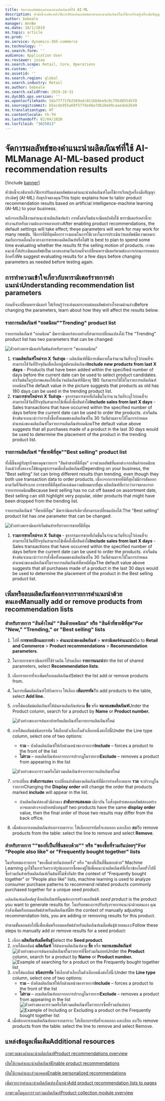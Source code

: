 ```yaml
---
title: จัดการผลลัพธ์ของคำแนะนำผลิตภัณฑ์ที่ใช้ AI-ML
description: หัวข้อนี้จะอธิบายถึงวิธีการปรับแต่งผลลัพธ์ของคำแนะนำผลิตภัณฑ์โดยใช้การเรียนรู้เครื่องมือปัญญาประดิษฐ์ (AI-ML) กับธุรกิจของคุณ
author: bebeale
manager: AnnBe
ms.date: 10/1/2019
ms.topic: article
ms.prod: ''
ms.service: dynamics-365-commerce
ms.technology: ''
ms.search.form: ''
audience: Application User
ms.reviewer: josaw
ms.search.scope: Retail, Core, Operations
ms.custom: ''
ms.assetid: ''
ms.search.region: global
ms.search.industry: Retail
ms.author: bebeale
ms.search.validFrom: 2019-10-31
ms.dyn365.ops.version: ''
ms.openlocfilehash: 5da77f71fb2569adc011bb9ee9c8c795d85545f8
ms.sourcegitcommit: b5ecde955a69f577de46e7db10e89caaedeb2b49
ms.translationtype: HT
ms.contentlocale: th-TH
ms.lasthandoff: 02/04/2020
ms.locfileid: "3025013"
---
```

# <a name="manage-ai-ml-based-product-recommendation-results"></a><span data-ttu-id="b6d5d-103">จัดการผลลัพธ์ของคำแนะนำผลิตภัณฑ์ที่ใช้ AI-ML</span><span class="sxs-lookup"><span data-stu-id="b6d5d-103">Manage AI-ML-based product recommendation results</span></span>


[!include [banner](includes/banner.md)]

<span data-ttu-id="b6d5d-104">หัวข้อนี้จะอธิบายถึงวิธีการปรับแต่งผลลัพธ์ของคำแนะนำผลิตภัณฑ์โดยใช้การเรียนรู้เครื่องมือปัญญาประดิษฐ์ (AI-ML) กับธุรกิจของคุณ</span><span class="sxs-lookup"><span data-stu-id="b6d5d-104">This topic explains how to tailor product recommendation results based on artificial intelligence-machine learning (AI-ML) to your business.</span></span> 

<span data-ttu-id="b6d5d-105">หลังจากเปิดใช้งานคำแนะนำผลิตภัณฑ์แล้ว การตั้งค่าเริ่มต้นจะมีผลบังคับใช้ พารามิเตอร์เหล่านี้จะทำงานสำหรับความต้องการหลายอย่าง</span><span class="sxs-lookup"><span data-stu-id="b6d5d-105">After enabling product recommendations, the default settings will take effect; these parameters will work for may work for many needs.</span></span> <span data-ttu-id="b6d5d-106">วิธีการที่ดีที่สุดคือการวางแผนในการใช้เวลาในการประเมินว่าผลลัพธ์มีความเหมาะสมกับการเคลื่อนไหวทางการขายของผลิตภัณฑ์หรือไม่</span><span class="sxs-lookup"><span data-stu-id="b6d5d-106">It is best to plan to spend some time evaluating whether the results fit the selling motion of products.</span></span> <span data-ttu-id="b6d5d-107">เราขอแนะนำให้ประเมินผลลัพธ์เป็นเวลาสองสามวันก่อนที่จะเปลี่ยนพารามิเตอร์ตามต้องการก่อนการทดสอบอีกครั้ง</span><span class="sxs-lookup"><span data-stu-id="b6d5d-107">We suggest evaluating results for a few days before changing parameters as needed before testing again.</span></span> 

## <a name="understanding-recommendation-list-parameters"></a><span data-ttu-id="b6d5d-108">การทำความเข้าใจเกี่ยวกับพารามิเตอร์รายการคำแนะนำ</span><span class="sxs-lookup"><span data-stu-id="b6d5d-108">Understanding recommendation list parameters</span></span>

<span data-ttu-id="b6d5d-109">ก่อนที่จะเปลี่ยนพารามิเตอร์ ให้เรียนรู้ว่าจะส่งผลกระทบต่อผลลัพธ์อย่างไรตามด้านล่าง</span><span class="sxs-lookup"><span data-stu-id="b6d5d-109">Before changing the parameters, learn about how they will affect the results below.</span></span>

### <a name="trending-product-list"></a><span data-ttu-id="b6d5d-110">รายการผลิตภัณฑ์ "ยอดนิยม"</span><span class="sxs-lookup"><span data-stu-id="b6d5d-110">"Trending" product list</span></span>

<span data-ttu-id="b6d5d-111">รายการผลิตภัณฑ์ "ยอดนิยม" มีพารามิเตอร์สองอย่างที่สามารถเปลี่ยนแปลงได้:</span><span class="sxs-lookup"><span data-stu-id="b6d5d-111">The "Trending" product list has two parameters that can be changed:</span></span>

![ตัวอย่างพารามิเตอร์เริ่มต้นสำหรับรายการ "ของยอดนิยม"](./media/exampletrendingparameters.png)

1. <span data-ttu-id="b6d5d-113">**รวมผลิตภัณฑ์ใหม่จาก X วันล่าสุด** - ผลิตภัณฑ์ที่มีการเพิ่มภายในจำนวนวันที่ระบุไว้ก่อนที่จะสามารถใช้วันที่ปัจจุบันเพื่อเลือกผู้สมัครผลิตภัณฑ์</span><span class="sxs-lookup"><span data-stu-id="b6d5d-113">**Include new products from last X days** - Products that have been added within the specified number of days before the current date can be used to select product candidates.</span></span> <span data-ttu-id="b6d5d-114">ค่าเริ่มต้นในรูปภาพแสดงให้เห็นว่าผลิตภัณฑ์ที่มีอายุ 180 วันสามารถใช้ได้ในรายการผลิตภัณฑ์ยอดนิยม</span><span class="sxs-lookup"><span data-stu-id="b6d5d-114">The default value in the picture suggests that products as old has 180 days can be used in the trending product list.</span></span>
1. <span data-ttu-id="b6d5d-115">**รวมการขายใหม่จาก X วันล่าสุด** - ธุรกรรมการขายที่เกิดขึ้นในจำนวนวันที่ระบุไว้ก่อนที่จะสามารถใช้วันที่ปัจจุบันสามารถใช้เพื่อสั่งซื้อสินค้าได้</span><span class="sxs-lookup"><span data-stu-id="b6d5d-115">**Include sales from last X days** - Sales transactions that have occurred within the specified number of days before the current date can be used to order the products.</span></span> <span data-ttu-id="b6d5d-116">ค่าเริ่มต้นข้างต้นจะแนะนำว่าการสั่งซื้อทั้งหมดของผลิตภัณฑ์ใน 30 วันที่ผ่านมาจะใช้ในการกำหนดตำแหน่งของผลิตภัณฑ์ในรายการผลิตภัณฑ์ยอดนิยม</span><span class="sxs-lookup"><span data-stu-id="b6d5d-116">The default value above suggests that all purchases made of a product in the last 30 days would be used to determine the placement of the product in the trending product list.</span></span> 

### <a name="best-selling-product-list"></a><span data-ttu-id="b6d5d-117">รายการผลิตภัณฑ์ "ที่ขายดีที่สุด"</span><span class="sxs-lookup"><span data-stu-id="b6d5d-117">"Best selling" product list</span></span>

<span data-ttu-id="b6d5d-118">ทั้งนี้ขึ้นอยู่กับธุรกิจของคุณรายการ "สินค้าขายที่ดีที่สุด" อาจนำผลลัพธ์ที่แตกต่างจากสินค้ายอดนิยม ถึงแม้ว่าทั้งสองจะใช้ข้อมูลธุรกรรมเพื่อสั่งผลิตภัณฑ์</span><span class="sxs-lookup"><span data-stu-id="b6d5d-118">Depending on your business, the "Best selling" list can bring different results than trending, even though they both use transaction data to order products.</span></span> <span data-ttu-id="b6d5d-119">เนื่องจากการขายที่ดีที่สุดไม่มีการตัดออกตามวันที่จัดประเภท การขายที่ดีที่สุดยังคงเน้นความนิยมมากที่สุด ผลิตภัณฑ์ที่เก่ากว่าอาจตกลงจากรายการยอดนิยม</span><span class="sxs-lookup"><span data-stu-id="b6d5d-119">Because best selling has no cut off based on assortment date, Best selling can still highlight very popular, older products that might have been dropped from the trending list.</span></span> 

<span data-ttu-id="b6d5d-120">รายการผลิตภัณฑ์ "ที่ขายดีที่สุด" มีพารามิเตอร์เดียวที่สามารถเปลี่ยนแปลงได้:</span><span class="sxs-lookup"><span data-stu-id="b6d5d-120">The "Best selling" product list has one parameter that can be changed:</span></span>

![ตัวอย่างพารามิเตอร์เริ่มต้นสำหรับรายการขายที่ดีที่สุด](./media/examplebestsellingparameters.PNG)

1. <span data-ttu-id="b6d5d-122">**รวมการขายใหม่จาก X วันล่าสุด** - ธุรกรรมการขายที่เกิดขึ้นในจำนวนวันที่ระบุไว้ก่อนที่จะสามารถใช้วันที่ปัจจุบันสามารถใช้เพื่อสั่งซื้อสินค้าได้</span><span class="sxs-lookup"><span data-stu-id="b6d5d-122">**Include sales from last X days** - Sales transactions that have occurred within the specified number of days before the current date can be used to order the products.</span></span> <span data-ttu-id="b6d5d-123">ค่าเริ่มต้นข้างต้นจะแนะนำว่าการสั่งซื้อทั้งหมดของผลิตภัณฑ์ใน 30 วันที่ผ่านมาจะใช้ในการกำหนดตำแหน่งของผลิตภัณฑ์ในรายการผลิตภัณฑ์ที่ขายดีที่สุด</span><span class="sxs-lookup"><span data-stu-id="b6d5d-123">The default value above suggests that all purchases made of a product in the last 30 days would be used to determine the placement of the product in the Best selling product list.</span></span> 

## <a name="manually-add-or-remove-products-from-recommendation-lists"></a><span data-ttu-id="b6d5d-124">เพิ่มหรือลบผลิตภัณฑ์ออกจากรายการคำแนะนำด้วยตนเอง</span><span class="sxs-lookup"><span data-stu-id="b6d5d-124">Manually add or remove products from recommendation lists</span></span>

### <a name="for-new-trending-or-best-selling-lists"></a><span data-ttu-id="b6d5d-125">สำหรับรายการ "สินค้าใหม่" "สินค้ายอดนิยม" หรือ "สินค้าที่ขายดีที่สุด"</span><span class="sxs-lookup"><span data-stu-id="b6d5d-125">For "New," "Trending," or "Best selling" lists</span></span>

1.  <span data-ttu-id="b6d5d-126">ไปที่ **การขายปลีกและการค้า** > **คำแนะนำของผลิตภัณฑ์** > **พารามิเตอร์คำแนะนำ**</span><span class="sxs-lookup"><span data-stu-id="b6d5d-126">Go to **Retail and Commerce** > **Product recommendations** > **Recommendation parameters**.</span></span>
1.  <span data-ttu-id="b6d5d-127">ในรายการพารามิเตอร์ที่ใช้ร่วมกัน โปรดเลือก **รายการแนะนำ**</span><span class="sxs-lookup"><span data-stu-id="b6d5d-127">In the list of shared parameters, select **Recommendation lists**.</span></span>
1.  <span data-ttu-id="b6d5d-128">เลือกรายการที่จะเพิ่มหรือลบผลิตภัณฑ์</span><span class="sxs-lookup"><span data-stu-id="b6d5d-128">Select the list add or remove products from.</span></span>
1.  <span data-ttu-id="b6d5d-129">ในการเพิ่มผลิตภัณฑ์ไปยังตาราง ให้เลือก **เพิ่มบรรทัด**</span><span class="sxs-lookup"><span data-stu-id="b6d5d-129">To add products to the table, select **Add line.**</span></span> 
1.  <span data-ttu-id="b6d5d-130">ภายใต้คอลัมน์ผลิตภัณฑ์ให้ค้นหาผลิตภัณฑ์ตาม **ชื่อ** หรือ **หมายเลขผลิตภัณฑ์**</span><span class="sxs-lookup"><span data-stu-id="b6d5d-130">Under the Product column, search for a product by **Name** or **Product number.**</span></span>

    ![ตัวอย่างของการค้นหาสำหรับผลิตภัณฑ์ในรายการผลิตภัณฑ์ใหม่](./media/examplenewlistconfiguration1.png)

1.  <span data-ttu-id="b6d5d-132">ภายใต้คอลัมน์ชนิดบรรทัด ให้เลือกตัวเลือกใดตัวเลือกหนึ่งต่อไปนี้</span><span class="sxs-lookup"><span data-stu-id="b6d5d-132">Under the Line type column, select one of two options:</span></span>
    -   <span data-ttu-id="b6d5d-133">**รวม** – บังคับผลิตภัณฑ์ให้กับด้านหน้าของรายการ</span><span class="sxs-lookup"><span data-stu-id="b6d5d-133">**Include** – forces a product to the front of the list</span></span>
    -   <span data-ttu-id="b6d5d-134">**ไม่รวม** – ลบผลิตภัณฑ์ออกจากการปรากฏในรายการ</span><span class="sxs-lookup"><span data-stu-id="b6d5d-134">**Exclude** – removes a product from appearing in the list</span></span>
    
    ![ตัวอย่างของการรวมหรือไม่รวมผลิตภัณฑ์จากรายการผลิตภัณฑ์ใหม่](./media/examplenewlistconfiguration2.png)

1.  <span data-ttu-id="b6d5d-136">การเปลี่ยน **ลำดับการแสดง** จะเปลี่ยนลำดับของผลิตภัณฑ์ที่มีการทำเครื่องหมาย **รวม** จะปรากฏในรายการ</span><span class="sxs-lookup"><span data-stu-id="b6d5d-136">Changing the **Display order** will change the order that products marked **include** will appear in the list.</span></span>
    - <span data-ttu-id="b6d5d-137">ถ้าผลิตภัณฑ์สองตัวมีค่าของ **ลำดับการแสดงผล** เดียวกัน ใบสั่งสุดท้ายของผลลัพธ์สองอย่างอาจแตกต่างจากฝ่ายสนับสนุน</span><span class="sxs-lookup"><span data-stu-id="b6d5d-137">If two products have the same **display order** value, then the final order of those two results may differ from the back office.</span></span>
1.  <span data-ttu-id="b6d5d-138">เมื่อต้องการลบผลิตภัณฑ์ออกจากตาราง: ให้เลือกบรรทัดที่จะลบออก และเลือก **ลบ**</span><span class="sxs-lookup"><span data-stu-id="b6d5d-138">To remove products from the table: select the line to remove and select **Remove**.</span></span>


### <a name="for-people-also-like-or-frequently-bought-together-lists"></a><span data-ttu-id="b6d5d-139">สำหรับรายการ ""ของที่เป็นที่ชื่นชอบด้วย"" หรือ "ของซื้อที่รวมกันบ่อยๆ"</span><span class="sxs-lookup"><span data-stu-id="b6d5d-139">For "People also like" or "Frequently bought together" lists</span></span>

<span data-ttu-id="b6d5d-140">ในบริบทของรายการ "ของซื้อด้วยกันบ่อยครั้ง" หรือ "ของที่เป็นที่ชื่นชอบด้วย" Machine Learning ถูกใช้ในการวิเคราะห์รูปแบบการซื้อของผู้ใช้เพื่อแนะนำผลิตภัณฑ์ที่เกี่ยวข้องโดยทั่วไปที่ซื้อร่วมกันสำหรับผลิตภัณฑ์เริ่มต้นที่ไม่ซ้ำกัน</span><span class="sxs-lookup"><span data-stu-id="b6d5d-140">In the context of "Frequently bought together" or "People also like" lists, machine learning is used to analyze consumer purchase patterns to recommend related products commonly purchased together for a unique seed product.</span></span> 
 
<span data-ttu-id="b6d5d-141">*ผลิตภัณฑ์เมล็ดพันธุ์* คือผลิตภัณฑ์ที่คุณต้องการสร้างผลลัพธ์</span><span class="sxs-lookup"><span data-stu-id="b6d5d-141">A *seed product* is the product you want to generate results for.</span></span> <span data-ttu-id="b6d5d-142">ในบริบทของการปรับปรุงรายการแนะนำด้วยตนเอง คุณกำลังเพิ่มหรือลบผลลัพธ์สำหรับผลิตภัณฑ์นี้</span><span class="sxs-lookup"><span data-stu-id="b6d5d-142">In the context of manually adjusting recommendation lists, you are adding or removing results for this product.</span></span> 

<span data-ttu-id="b6d5d-143">ทำตามขั้นตอนต่อไปนี้เพื่อเพิ่มหรือลบผลลัพธ์สำหรับผลิตภัณฑ์เมล็ดพันธุ์ด้วยตนเอง:</span><span class="sxs-lookup"><span data-stu-id="b6d5d-143">Follow these steps to manually add or remove results for a seed product:</span></span>
1.  <span data-ttu-id="b6d5d-144">เลือก **ผลิตภัณฑ์เมล็ดพันธุ์**</span><span class="sxs-lookup"><span data-stu-id="b6d5d-144">Select the **Seed product**.</span></span> 
1.  <span data-ttu-id="b6d5d-145">ภายใต้คอลัมน์ **ผลิตภัณฑ์** ให้ค้นหาผลิตภัณฑ์ตาม **ชื่อ** หรือ **หมายเลขผลิตภัณฑ์**
![ตัวอย่างของการค้นหาผลิตภัณฑ์ในรายการที่ซื้อร่วมกันบ่อย](./media/exampleFBTlistconfiguration1.png)</span><span class="sxs-lookup"><span data-stu-id="b6d5d-145">Under the **Product** column, search for a product by **Name** or **Product number.**
![Example of searching for a product on the Frequently bought together list](./media/exampleFBTlistconfiguration1.png)</span></span>
1. <span data-ttu-id="b6d5d-146">ภายใต้คอลัมน์ **ชนิดบรรทัด** ให้เลือกตัวเลือกใดตัวเลือกหนึ่งต่อไปนี้:</span><span class="sxs-lookup"><span data-stu-id="b6d5d-146">Under the **Line type** column, select one of two options:</span></span>
    - <span data-ttu-id="b6d5d-147">**รวม** – บังคับผลิตภัณฑ์ให้กับด้านหน้าของรายการ</span><span class="sxs-lookup"><span data-stu-id="b6d5d-147">**Include** – forces a product to the front of the list</span></span>
    - <span data-ttu-id="b6d5d-148">**ไม่รวม** – ลบผลิตภัณฑ์ออกจากการปรากฏในรายการ</span><span class="sxs-lookup"><span data-stu-id="b6d5d-148">**Exclude** – removes a product from appearing in the list</span></span>     
<span data-ttu-id="b6d5d-149">![ตัวอย่างของการรวมหรือไม่รวมผลิตภัณฑ์ในรายการซื้อที่รวมกันบ่อยๆ](./media/exampleFBTlistconfiguration2.png)</span><span class="sxs-lookup"><span data-stu-id="b6d5d-149">![Example of Including or Excluding a product on the Frequently bought together list](./media/exampleFBTlistconfiguration2.png)</span></span>
1.  <span data-ttu-id="b6d5d-150">เมื่อต้องการลบผลิตภัณฑ์ออกจากตาราง: ให้เลือกบรรทัดที่จะลบออก และเลือก ลบ</span><span class="sxs-lookup"><span data-stu-id="b6d5d-150">To remove products from the table: select the line to remove and select Remove.</span></span>


## <a name="additional-resources"></a><span data-ttu-id="b6d5d-151">แหล่งข้อมูลเพิ่มเติม</span><span class="sxs-lookup"><span data-stu-id="b6d5d-151">Additional resources</span></span>

[<span data-ttu-id="b6d5d-152">ภาพรวมของคำแนะนำผลิตภัณฑ์</span><span class="sxs-lookup"><span data-stu-id="b6d5d-152">Product recommendations overview</span></span>](product-recommendations.md)

[<span data-ttu-id="b6d5d-153">เปิดใช้งานคำแนะนำผลิตภัณฑ์</span><span class="sxs-lookup"><span data-stu-id="b6d5d-153">Enable product recommendations</span></span>](enable-product-recommendations.md)

[<span data-ttu-id="b6d5d-154">เปิดใช้งานคำแนะส่วนบุคคล</span><span class="sxs-lookup"><span data-stu-id="b6d5d-154">Enable personalized recommendations</span></span>](personalized-recommendations.md)

[<span data-ttu-id="b6d5d-155">เพิ่มรายการคำแนะนำผลิตภัณฑ์ลงในหน้า</span><span class="sxs-lookup"><span data-stu-id="b6d5d-155">Add product recommendation lists to pages</span></span>](add-reco-list-to-page.md)

[<span data-ttu-id="b6d5d-156">ภาพรวมโมดูลการรวบรวมผลิตภัณฑ์</span><span class="sxs-lookup"><span data-stu-id="b6d5d-156">Product collection module overview</span></span>](product-collection-module-overview.md)
